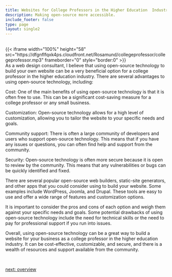 ```yaml
---
title: Websites for College Professors in the Higher Education  Industry
description: Making open-source more accessible.
include_footer: false
type: page
layout: single2
---
```


<br>
{{< iframe width="100%" height="58" src="https://dfgnflfqxk4ps.cloudfront.net/Rosamund/collegeprofessor/collegeprofessor.mp3" frameborder="0" style="border:0" >}}<br>
As a web design consultant, I believe that using open-source technology to build your own website can be a very beneficial option for a college professor in the higher education industry. There are several advantages to using open-source technology, including:

Cost: One of the main benefits of using open-source technology is that it is often free to use. This can be a significant cost-saving measure for a college professor or any small business.

Customization: Open-source technology allows for a high level of customization, allowing you to tailor the website to your specific needs and goals.

Community support: There is often a large community of developers and users who support open-source technology. This means that if you have any issues or questions, you can often find help and support from the community.

Security: Open-source technology is often more secure because it is open to review by the community. This means that any vulnerabilities or bugs can be quickly identified and fixed.

There are several popular open-source web builders, static-site generators, and other apps that you could consider using to build your website. Some examples include WordPress, Joomla, and Drupal. These tools are easy to use and offer a wide range of features and customization options.

It is important to consider the pros and cons of each option and weigh them against your specific needs and goals. Some potential drawbacks of using open-source technology include the need for technical skills or the need to pay for professional support if you run into issues.

Overall, using open-source technology can be a great way to build a website for your business as a college professor in the higher education industry. It can be cost-effective, customizable, and secure, and there is a wealth of resources and support available from the community.

<br>

<a href="https://workdojos.com/collegeprofessor/overview">next: overview</a>
<br>
</p>
